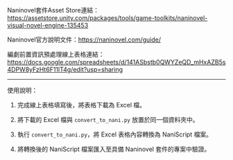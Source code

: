 Naninovel套件Asset Store連結：https://assetstore.unity.com/packages/tools/game-toolkits/naninovel-visual-novel-engine-135453

Naninovel官方說明文件：https://naninovel.com/guide/

編劇前置資訊預處理線上表格連結：https://docs.google.com/spreadsheets/d/141ASbstb0QWYZeQD_mHxAZB5s4DPW8yFzHt6F11lT4g/edit?usp=sharing

---

使用說明：

1. 完成線上表格填寫後，將表格下載為 Excel 檔。

2. 將下載的 Excel 檔與 `convert_to_nani.py` 放置於同一個資料夾中。

3. 執行 `convert_to_nani.py`，將 Excel 表格內容轉換為 NaniScript 檔案。

4. 將轉換後的 NaniScript 檔案匯入至具備 Naninovel 套件的專案中驗證。